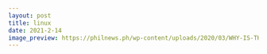 ```yaml
---
layout: post
title: linux 
date: 2021-2-14 
image_preview: https://philnews.ph/wp-content/uploads/2020/03/WHY-IS-THE-SKY-BLUE.jpg
---
```

